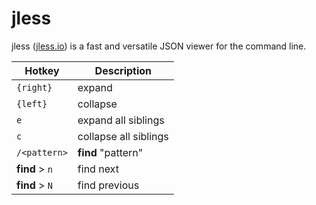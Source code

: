 # jless

jless ([jless.io](https://www.jless.io)) is a fast and versatile JSON viewer for the command line.

|Hotkey|Description|
|-|-|
|`{right}`|expand|
|`{left}`|collapse|
|`e`|expand all siblings|
|`c`|collapse all siblings|
|`/<pattern>`|**find** "pattern"|
|**find** > `n`|find next|
|**find** > `N`|find previous|
